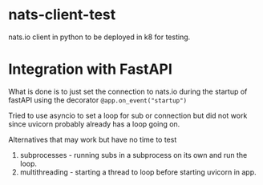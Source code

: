# nats-client-test
nats.io client in python to be deployed in k8 for testing.

# Integration with FastAPI
What is done is to just set the connection to nats.io during the startup of fastAPI using the decorator `@app.on_event("startup")`  

Tried to use asyncio to set a loop for sub or connection but did not work since uvicorn probably already has a loop going on.

Alternatives that may work but have no time to test
1. subprocesses - running subs in a subprocess on its own and run the loop.
2. multithreading - starting a thread to loop before starting uvicorn in app.